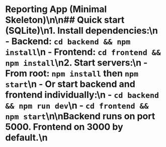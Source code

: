 # Reporting App (Minimal Skeleton)\n\n## Quick start (SQLite)\n1. Install dependencies:\n   - Backend: `cd backend && npm install`\n   - Frontend: `cd frontend && npm install`\n2. Start servers:\n   - From root: `npm install` then `npm start`\n   - Or start backend and frontend individually:\n     - `cd backend && npm run dev`\n     - `cd frontend && npm start`\n\nBackend runs on port 5000. Frontend on 3000 by default.\n